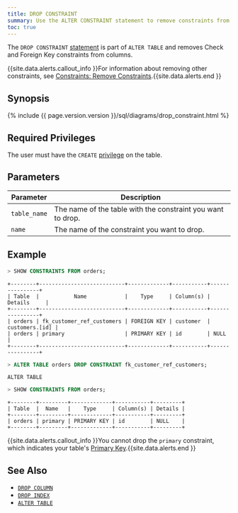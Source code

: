 ```yaml
---
title: DROP CONSTRAINT
summary: Use the ALTER CONSTRAINT statement to remove constraints from columns.
toc: true
---
```


The `DROP CONSTRAINT` [statement](sql-statements.html) is part of `ALTER TABLE` and removes Check and Foreign Key constraints from columns.

{{site.data.alerts.callout_info }}For information about removing other constraints, see <a href="constraints.html#remove-constraints">Constraints: Remove Constraints</a>.{{site.data.alerts.end }}


## Synopsis

{% include {{ page.version.version }}/sql/diagrams/drop_constraint.html %}

## Required Privileges

The user must have the `CREATE` [privilege](privileges.html) on the table. 

## Parameters

| Parameter | Description |
|-----------|-------------|
| `table_name` | The name of the table with the constraint you want to drop. |
| `name` | The name of the constraint you want to drop. |

## Example

~~~ sql
> SHOW CONSTRAINTS FROM orders;
~~~
~~~
+--------+---------------------------+-------------+-----------+----------------+
| Table  |           Name            |    Type     | Column(s) |    Details     |
+--------+---------------------------+-------------+-----------+----------------+
| orders | fk_customer_ref_customers | FOREIGN KEY | customer  | customers.[id] |
| orders | primary                   | PRIMARY KEY | id        | NULL           |
+--------+---------------------------+-------------+-----------+----------------+
~~~
~~~ sql
> ALTER TABLE orders DROP CONSTRAINT fk_customer_ref_customers;
~~~
~~~
ALTER TABLE
~~~
~~~ sql
> SHOW CONSTRAINTS FROM orders;
~~~
~~~
+--------+---------+-------------+-----------+---------+
| Table  |  Name   |    Type     | Column(s) | Details |
+--------+---------+-------------+-----------+---------+
| orders | primary | PRIMARY KEY | id        | NULL    |
+--------+---------+-------------+-----------+---------+
~~~

{{site.data.alerts.callout_info }}You cannot drop the <code>primary</code> constraint, which indicates your table's <a href="primary-key.html">Primary Key</a>.{{site.data.alerts.end }}

## See Also

- [`DROP COLUMN`](drop-column.html)
- [`DROP INDEX`](drop-index.html)
- [`ALTER TABLE`](alter-table.html)
